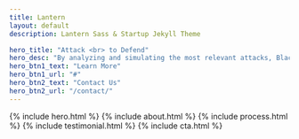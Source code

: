 ```yaml
---
title: Lantern
layout: default
description: Lantern Sass & Startup Jekyll Theme

hero_title: "Attack <br> to Defend"
hero_desc: "By analyzing and simulating the most relevant attacks, Black Lantern Security delivers solutions that provide immediate reductions in organizational risk."
hero_btn1_text: "Learn More"
hero_btn1_url: "#"
hero_btn2_text: "Contact Us"
hero_btn2_url: "/contact/"
---
```


{% include hero.html %}
{% include about.html %}
{% include process.html %}
{% include testimonial.html %}
{% include cta.html %}

